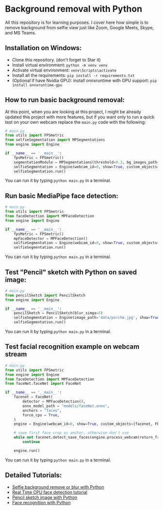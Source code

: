 # Background removal with Python

All this repository is for learning purposes. I cover here how simple is to remove background from selfie view just like Zoom, Google Meets, Skype, and MS Teams.

## Installation on Windows:
- Clone this repository. (don't forget to Star it)
- Install virtual environment: ```python -m venv venv```
- Activate virtual environment: ```venv\Scripts\activate```
- Install all the requirements: ```pip install -r requirements.txt```
- (Optional if have Nvidia GPU): install onnxruntime with GPU support: ```pip install onnxruntime-gpu```

## How to run basic background removal:
At this point, when you are looking at this project, I might be already updated this project with more features, but if you want only to run a quick test on your own webcam replace the ```main.py``` code with the following:
```Python
# main.py
from utils import FPSmetric
from selfieSegmentation import MPSegmentations
from engine import Engine

if __name__ == '__main__':
    fpsMetric = FPSmetric()
    segmentationModule = MPSegmentations(threshold=0.3, bg_images_path='', bg_blur_ratio=(45, 45))
    selfieSegmentation = Engine(webcam_id=0, show=True, custom_objects=[segmentationModule, fpsMetric])
    selfieSegmentation.run()
```
You can run it by typing ```python main.py``` in a terminal.

## Run basic MediaPipe face detection:
```Python
# main.py
from utils import FPSmetric
from faceDetection import MPFaceDetection
from engine import Engine

if __name__ == '__main__':
    fpsMetric = FPSmetric()
    mpFaceDetector = MPFaceDetection() 
    selfieSegmentation = Engine(webcam_id=0, show=True, custom_objects=[mpFaceDetector, fpsMetric])
    selfieSegmentation.run()
```
You can run it by typing ```python main.py``` in a terminal.

## Test "Pencil" sketch with Python on saved image:
```Python
# main.py
from pencilSketch import PencilSketch
from engine import Engine

if __name__ == '__main__': 
    pencilSketch = PencilSketch(blur_simga=5)
    selfieSegmentation = Engine(image_path='data/porche.jpg', show=True, custom_objects=[pencilSketch])
    selfieSegmentation.run()
```
You can run it by typing ```python main.py``` in a terminal.

## Test facial recognition example on webcam stream
```Python
# main.py
from utils import FPSmetric
from engine import Engine
from faceDetection import MPFaceDetection
from faceNet.faceNet import FaceNet

if __name__ == '__main__':
    facenet = FaceNet(
        detector = MPFaceDetection(),
        onnx_model_path = "models/faceNet.onnx", 
        anchors = "faces",
        force_cpu = True,
    )
    engine = Engine(webcam_id=0, show=True, custom_objects=[facenet, FPSmetric()])

    # save first face crop as anchor, otherwise don't use
    while not facenet.detect_save_faces(engine.process_webcam(return_frame=True), output_dir="faces"):
        continue

    engine.run()
```
You can run it by typing ```python main.py``` in a terminal.

## Detailed Tutorials:
- [Selfie background remove or blur with Python](https://pylessons.com/remove-background)
- [Real Time CPU face detection tutorial](https://pylessons.com/face-detection)
- [Pencil sketch image with Python](https://pylessons.com/pencil-sketch)
- [Face recognition with Python](https://pylessons.com/face-recognition)